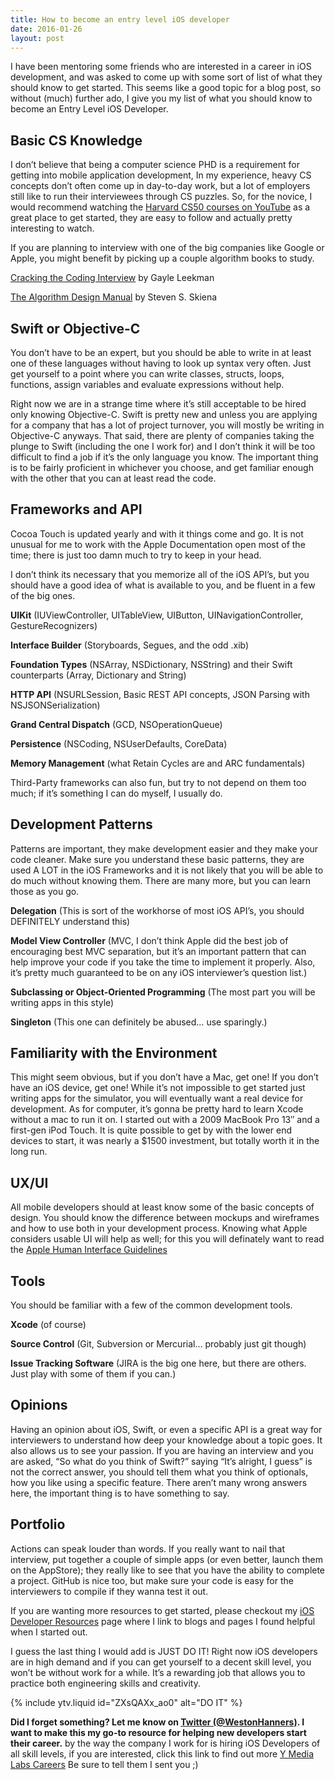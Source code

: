 ```yaml
---
title: How to become an entry level iOS developer
date: 2016-01-26
layout: post
---
```


I have been mentoring some friends who are interested in a career in
iOS development, and was asked to come up with some sort of list of what
they should know to get started. This seems like a good topic for a blog
post, so without (much) further ado, I give you my list of what you
should know to become an Entry Level iOS Developer.

## Basic CS Knowledge

I don’t believe that being a computer science PHD is a requirement for
getting into mobile application development, In my experience, heavy CS
concepts don’t often come up in day-to-day work, but a lot of employers
still like to run their interviewees through CS puzzles. So, for the
novice, I would recommend watching the [Harvard CS50 courses on YouTube][1]
as a great place to get started, they are easy to follow and actually
pretty interesting to watch.

If you are planning to interview with one of the big companies like
Google or Apple, you might benefit by picking up a couple algorithm
books to study.

[Cracking the Coding Interview][2]
by Gayle Leekman

[The Algorithm Design Manual][3]
by Steven S. Skiena

## Swift or Objective-C

You don’t have to be an expert, but you should be able to write in at
least one of these languages without having to look up syntax very
often. Just get yourself to a point where you can write classes,
structs, loops, functions, assign variables and evaluate expressions
without help.

Right now we are in a strange time where it’s still acceptable to be
hired only knowing Objective-C. Swift is pretty new and unless you are
applying for a company that has a lot of project turnover, you will
mostly be writing in Objective-C anyways. That said, there are plenty of
companies taking the plunge to Swift (including the one I work for) and
I don’t think it will be too difficult to find a job if it’s the only
language you know. The important thing is to be fairly proficient in
whichever you choose, and get familiar enough with the other that you
can at least read the code.

## Frameworks and API

Cocoa Touch is updated yearly and with it things come and go. It is not
unusual for me to work with the Apple Documentation open most of the
time; there is just too damn much to try to keep in your head.

I don’t think its necessary that you memorize all of the iOS API’s, but
you should have a good idea of what is available to you, and be fluent
in a few of the big ones.

**UIKit** (IUViewController, UITableView, UIButton,
UINavigationController, GestureRecognizers)

**Interface Builder** (Storyboards, Segues, and the odd .xib)

**Foundation Types** (NSArray, NSDictionary, NSString) and their Swift
counterparts (Array, Dictionary and String)

**HTTP API** (NSURLSession, Basic REST API concepts, JSON Parsing with
NSJSONSerialization)

**Grand Central Dispatch** (GCD, NSOperationQueue)

**Persistence** (NSCoding, NSUserDefaults, CoreData)

**Memory Management** (what Retain Cycles are and ARC fundamentals)

Third-Party frameworks can also fun, but try to not depend on them too
much; if it’s something I can do myself, I usually do.

## Development Patterns

Patterns are important, they make development easier and they make your
code cleaner. Make sure you understand these basic patterns, they are
used A LOT in the iOS Frameworks and it is not likely that you will be
able to do much without knowing them. There are many more, but you can
learn those as you go.

**Delegation** (This is sort of the workhorse of most iOS API’s, you
should DEFINITELY understand this)

**Model View Controller** (MVC, I don’t think Apple did the best job of
encouraging best MVC separation, but it’s an important pattern that can
help improve your code if you take the time to implement it properly.
Also, it’s pretty much guaranteed to be on any iOS interviewer’s
question list.)

**Subclassing or Object-Oriented Programming** (The most part you will
be writing apps in this style)

**Singleton** (This one can definitely be abused… use sparingly.)

## Familiarity with the Environment

This might seem obvious, but if you don’t have a Mac, get one! If you
don’t have an iOS device, get one! While it’s not impossible to get
started just writing apps for the simulator, you will eventually want a
real device for development. As for computer, it’s gonna be pretty hard
to learn Xcode without a mac to run it on. I started out with a 2009
MacBook Pro 13″ and a first-gen iPod Touch. It is quite possible to get
by with the lower end devices to start, it was nearly a $1500
investment, but totally worth it in the long run.

## UX/UI

All mobile developers should at least know some of the basic concepts of
design. You should know the difference between mockups and wireframes
and how to use both in your development process. Knowing what Apple
considers usable UI will help as well; for this you will definately want
to read the [Apple Human Interface Guidelines][4]

## Tools

You should be familiar with a few of the common development tools.

**Xcode** (of course)

**Source Control** (Git, Subversion or Mercurial… probably just git
though)

**Issue Tracking Software** (JIRA is the big one here, but there are
others. Just play with some of them if you can.)

## Opinions

Having an opinion about iOS, Swift, or even a specific API is a great
way for interviewers to understand how deep your knowledge about a topic
goes. It also allows us to see your passion. If you are having an
interview and you are asked, “So what do you think of Swift?” saying
“It’s alright, I guess” is not the correct answer, you should tell them
what you think of optionals, how you like using a specific feature.
There aren’t many wrong answers here, the important thing is to have
something to say.

## Portfolio

Actions can speak louder than words. If you really want to nail that
interview, put together a couple of simple apps (or even better, launch
them on the AppStore); they really like to see that you have the ability
to complete a project. GitHub is nice too, but make sure your code is
easy for the interviewers to compile if they wanna test it out.

If you are wanting more resources to get started, please checkout my
[iOS Developer Resources][5] page where I link to blogs and pages I found helpful
when I started out.

I guess the last thing I would add is JUST DO IT! Right now iOS
developers are in high demand and if you can get yourself to a decent
skill level, you won’t be without work for a while. It’s a rewarding job
that allows you to practice both engineering skills and creativity.

{% include ytv.liquid id="ZXsQAXx_ao0" alt="DO IT" %}

**Did I forget something?
Let me know on [Twitter (@WestonHanners)][6]. I want to make
this my go-to resource for helping new developers start their career.**
by the way the company I work for is hiring iOS Developers of all skill
levels, if you are interested, click this link to find out more
[Y Media Labs Careers][7] Be sure to tell them I sent you ;)

[1]: https://www.youtube.com/playlist?list=PLhQjrBD2T383Xfn0zECHrOTpfOSlptPAB
[2]: http://www.amazon.com/Cracking-Coding-Interview-Fourth-Edition/dp/145157827X
[3]: http://www.amazon.com/Algorithm-Design-Manual-Steven-Skiena/dp/1849967202
[4]: https://developer.apple.com/library/ios/documentation/UserExperience/Conceptual/MobileHIG/
[5]: resources/
[6]: https://twitter.com/westonhanners
[7]: http://www.ymedialabs.com/careers/